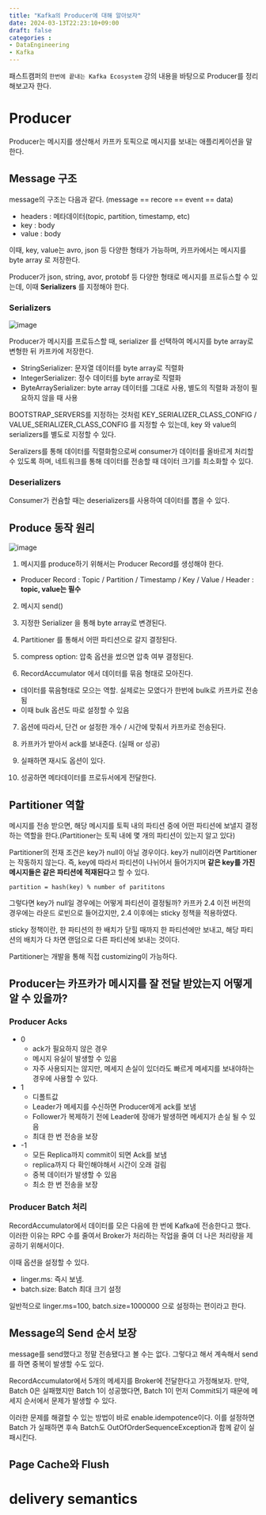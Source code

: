 ```yaml
---
title: "Kafka의 Producer에 대해 알아보자"
date: 2024-03-13T22:23:10+09:00
draft: false
categories :
- DataEngineering
- Kafka
---
```


패스트캠퍼의 `한번에 끝내는 Kafka Ecosystem` 강의 내용을 바탕으로 Producer를 정리해보고자 한다.

# Producer
Producer는 메시지를 생산해서 카프카 토픽으로 메시지를 보내는 애플리케이션을 말한다.

## Message 구조
message의 구조는 다음과 같다. (message == recore == event == data)

- headers : 메타데이터(topic, partition, timestamp, etc) 
- key : body
- value : body

이때, key, value는 avro, json 등 다양한 형태가 가능하며, 카프카에서는 메시지를 byte array 로 저장한다.

Producer가 json, string, avor, protobf 등 다양한 형태로 메시지를 프로듀스할 수 있는데, 이때 **Serializers** 를 지정해야 한다.

### Serializers
![image](https://github.com/yumin00/blog/assets/130362583/f3bb5022-ec3b-412b-a5ae-7368f32be4f9)

Producer가 메시지를 프로듀스할 때, serializer 를 선택하여 메시지를 byte array로 변형한 뒤 카프카에 저장한다.

- StringSerializer: 문자열 데이터를 byte array로 직렬화
- IntegerSerializer: 정수 데이터를 byte array로 직렬화
- ByteArraySerializer: byte array 데이터를 그대로 사용, 별도의 직렬화 과정이 필요하지 않을 때 사용

BOOTSTRAP_SERVERS를 지정하는 것처럼 KEY_SERIALIZER_CLASS_CONFIG / VALUE_SERIALIZER_CLASS_CONFIG 를 지정할 수 있는데, key 와 value의 serializers를 별도로 지정할 수 있다.

Seralizers를 통해 데이터를 직렬화함으로써 consumer가 데이터를 올바르게 처리할 수 있도록 하며, 네트워크를 통해 데이터를 전송할 때 데이터 크기를 최소화할 수 있다.

### Deserializers
Consumer가 컨슘할 때는 deserializers를 사용하여 데이터를 뽑을 수 있다.

## Produce 동작 원리
![image](https://github.com/yumin00/blog/assets/130362583/e24cb50b-b799-49dd-a730-38e5f91a4c77)

1. 메시지를 produce하기 위해서는 Producer Record를 생성해야 한다.
- Producer Record : Topic / Partition / Timestamp / Key / Value / Header : **topic, value는 필수**

2. 메시지 send()

3. 지정한 Serializer 을 통해 byte array로 변경된다.

4. Partitioner 를 통해서 어떤 파티션으로 갈지 결정된다.

5. compress option: 압축 옵션을 썼으면 압축 여부 결정된다.

6. RecordAccumulator 에서 데이터를 묶음 형태로 모아진다.
- 데이터를 묶음형태로 모으는 역할. 실제로는 모였다가 한번에 bulk로 카프카로 전송됨
- 이때 bulk 옵션도 따로 설정할 수 있음

7. 옵션에 따라서, 단건 or 설정한 개수 / 시간에 맞춰서 카프카로 전송된다.

8. 카프카가 받아서 ack를 보내준다. (실패 or 성공)

9. 실패하면 재시도 옵션이 있다.

10. 성공하면 메타데이터를 프로듀서에게 전달한다.

## Partitioner 역할
메시지를 전송 받으면, 해당 메시지를 토픽 내의 파티션 중에 어떤 파티션에 보낼지 결정하는 역할을 한다.(Partitioner는 토픽 내에 몇 개의 파티션이 있는지 알고 있다)

Partitioner의 전재 조건은 key가 null이 아닐 경우이다. key가 null이라면 Partitioner는 작동하지 않는다. 즉, key에 따라서 파티션이 나뉘어서 들어가지며 **같은 key를 가진 메시지들은 같은 파티션에 적재된다**고 할 수 있다.

```partition = hash(key) % number of parititons```

그렇다면 key가 null일 경우에는 어떻게 파티션이 결정될까? 카프카 2.4 이전 버전의 경우에는 라운드 로빈으로 들어갔지만, 2.4 이후에는 sticky 정책을 적용하였다.

sticky 정책이란, 한 파티션의 한 배치가 닫힐 때까지 한 파티션에만 보내고, 해당 파티션의 배치가 다 차면 랜덤으로 다른 파티션에 보내는 것이다.

Partitioner는 개발을 통해 직접 customizing이 가능하다.


## Producer는 카프카가 메시지를 잘 전달 받았는지 어떻게 알 수 있을까?
### Producer Acks
- 0
  - ack가 필요하지 않은 경우
  - 메시지 유실이 발생할 수 있음
  - 자주 사용되지는 않지만, 메세지 손실이 있더라도 빠르게 메세지를 보내야하는 경우에 사용할 수 있다.
- 1
  - 디폴트값
  - Leader가 메세지를 수신하면 Producer에게 ack를 보냄
  - Follower가 복제하기 전에 Leader에 장애가 발생하면 메세지가 손실 될 수 있음
  - 최대 한 번 전송을 보장
- -1
  - 모든 Replica까지 commit이 되면 Ack를 보냄
  - replica까지 다 확인해야해서 시간이 오래 걸림
  - 중복 데이터가 발생할 수 있음
  - 최소 한 번 전송을 보장

### Producer Batch 처리
RecordAccumulator에서 데이터를 모은 다음에 한 번에 Kafka에 전송한다고 했다. 이러한 이유는 RPC 수를 줄여서 Broker가 처리하는 작업을 줄여 더 나은 처리량을 제공하기 위해서이다.

이때 옵션을 설정할 수 있다.

- linger.ms: 즉시 보냄.
- batch.size: Batch 최대 크기 설정

일반적으로 linger.ms=100, batch.size=1000000 으로 설정하는 편이라고 한다.

## Message의 Send 순서 보장
message를 send했다고 정말 전송됐다고 볼 수는 없다. 그렇다고 해서 계속해서 send를 하면 중복이 발생할 수도 있다.

RecordAccumulator에서 5개의 메세지를 Broker에 전달한다고 가정해보자. 만약, Batch 0은 실패했지만 Batch 1이 성공했다면, Batch 1이 먼저 Commit되기 때문에 메세지 순서에서 문제가 발생할 수 있다.

이러한 문제를 해결할 수 있는 방법이 바로 enable.idempotence이다. 이를 설정하면 Batch 가 실패하면 후속 Batch도 OutOfOrderSequenceException과 함께 같이 실패시킨다.

## Page Cache와 Flush


# delivery semantics
